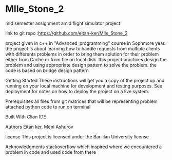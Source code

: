 # MIle_Stone_2
mid semester assignment amid flight simulator project

link to git repo :https://github.com/eitan-ker/MIle_Stone_2

project given in c++ in "Advanced_programming" course in Sophmore year. the project is about learning how to handle requests from multiple clients with differents problems in order to bring them solution for their problem either from Cache or from file on local disk.
this project practices design the problem and using appropriate design pattern to solve the problem. the code is based on bridge design pattern

Getting Started
These instructions will get you a copy of the project up and running on your local machine for development and testing purposes. See deployment for notes on how to deploy the project on a live system.

Prerequisites
all files from git
matrices that will be representing problem
attached python code to run on terminal

Built With
Clion IDE

Authors
Eitan ker, Meni Ashurov

license
This project is licensed under the Bar-Ilan University license

Acknowledgments
stackoverflow which inspired where we encountered a problem in code and used code from there